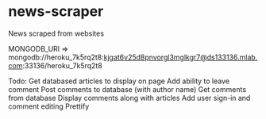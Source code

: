 # news-scraper
News scraped from websites

MONGODB_URI => mongodb://heroku_7k5rq2t8:kjgat6v25d8pnvorgl3mglkgr7@ds133136.mlab.com:33136/heroku_7k5rq2t8

Todo:
	<!-- Scrape website(s?) for articles (once per time unit, dont update articles that havent changed) -->
	<!-- Save articles to database -->
	Get databased articles to display on page
	Add ability to leave comment
	Post comments to database (with author name)
	Get comments from database
	Display comments along with articles 
	Add user sign-in and comment editing
	Prettify

